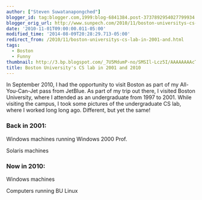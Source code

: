 ```yaml
---
author: ["Steven Suwatanapongched"]
blogger_id: tag:blogger.com,1999:blog-6841384.post-3737892954027799934
blogger_orig_url: http://www.sunpech.com/2010/11/boston-universitys-cs-lab-in-2001-and.html
date: '2010-11-01T09:00:00.011-05:00'
modified_time: '2014-08-09T20:28:29.713-05:00'
redirect_from: /2010/11/boston-universitys-cs-lab-in-2001-and.html
tags:
  - Boston
  - Funny
thumbnail: http://3.bp.blogspot.com/_7U5MdumP-no/SMSIl-Lcz5I/AAAAAAAAcTg/0IsD2RutCFo/s600/nt_side.jpg
title: Boston University's CS lab in 2001 and 2010
---
```



In September 2010, I had the opportunity to visit Boston as part of my All-You-Can-Jet pass from JetBlue. As part of my trip out there, I visited Boston University, where I attended as an undergraduate from 1997 to 2001. While visiting the campus, I took some pictures of the undergraduate CS lab, where I worked long long ago. Different, but yet the same!

### Back in 2001:

Windows machines running Windows 2000 Prof.
<a href="http://3.bp.blogspot.com/_7U5MdumP-no/SMSIl-Lcz5I/AAAAAAAAcTg/0IsD2RutCFo/s144/nt_side.jpg" alt="" ><img   border="0" src="http://3.bp.blogspot.com/_7U5MdumP-no/SMSIl-Lcz5I/AAAAAAAAcTg/0IsD2RutCFo/s400/nt_side.jpg" alt=""  /></a>

Solaris machines
<a href="http://3.bp.blogspot.com/_7U5MdumP-no/SMSIlvVhB-I/AAAAAAAAcTg/pchWxt9tAGA/s144/solaris_side.jpg" alt="" ><img   border="0" src="http://3.bp.blogspot.com/_7U5MdumP-no/SMSIlvVhB-I/AAAAAAAAcTg/pchWxt9tAGA/s400/solaris_side.jpg" alt=""  /></a> 

### Now in 2010:

Windows machines
<a href="http://1.bp.blogspot.com/_7U5MdumP-no/TIt5Z-hpcDI/AAAAAAAAW_s/s--t8pnAFkQ/s144/IMG_2377.jpg" alt="" ><img   border="0" src="http://1.bp.blogspot.com/_7U5MdumP-no/TIt5Z-hpcDI/AAAAAAAAW_s/s--t8pnAFkQ/s400/IMG_2377.jpg" alt=""   /></a> 

Computers running BU Linux
<a href="http://1.bp.blogspot.com/_7U5MdumP-no/TIt5bNbDmLI/AAAAAAAAW_0/OPDw7Q2ci1U/s144/IMG_2378.jpg" alt="" ><img   border="0" src="http://1.bp.blogspot.com/_7U5MdumP-no/TIt5bNbDmLI/AAAAAAAAW_0/OPDw7Q2ci1U/s400/IMG_2378.jpg" alt=""   /></a> 
